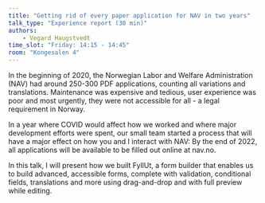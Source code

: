 ```yaml
---
title: "Getting rid of every paper application for NAV in two years"
talk_type: "Experience report (30 min)"
authors:
    - Vegard Haugstvedt
time_slot: "Friday: 14:15 - 14:45"
room: "Kongesalen 4"
---
```

In the beginning of 2020, the Norwegian Labor and Welfare Administration (NAV) had around 250-300 PDF applications, counting all variations and translations. Maintenance was expensive and tedious, user experience was poor and most urgently, they were not accessible for all - a legal requirement in Norway.

In a year where COVID would affect how we worked and where major development efforts were spent, our small team started a process that will have a major effect on how you and I interact with NAV: By the end of 2022, all applications will be available to be filled out online at nav.no.

In this talk, I will present how we built FyllUt, a form builder that enables us to build advanced, accessible forms, complete with validation, conditional fields, translations and more using drag-and-drop and with full preview while editing.
